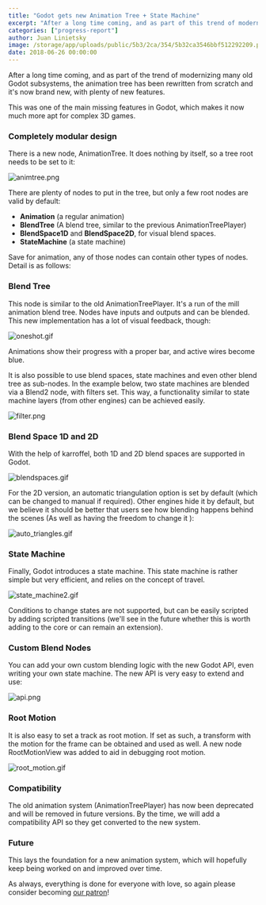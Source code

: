 ```yaml
---
title: "Godot gets new Animation Tree + State Machine"
excerpt: "After a long time coming, and as part of this trend of modernizing many old godot subsystems, the animation tree has been rewritten from scratch and it's now brand new, with plenty of new features."
categories: ["progress-report"]
author: Juan Linietsky
image: /storage/app/uploads/public/5b3/2ca/354/5b32ca3546bbf512292209.png
date: 2018-06-26 00:00:00
---
```


After a long time coming, and as part of the trend of modernizing many old Godot subsystems, the animation tree has been rewritten from scratch and it's now brand new, with plenty of new features. 

This was one of the main missing features in Godot, which makes it now much more apt for complex 3D games.

### Completely modular design

There is a new node, AnimationTree. It does nothing by itself, so a tree root needs to be set to it:


![animtree.png](/storage/app/uploads/public/5b3/2bf/e6e/5b32bfe6e59fd673822571.png)

There are plenty of nodes to put in the tree, but only a few root nodes are valid by default:

* **Animation** (a regular animation)
* **BlendTree** (A blend tree, similar to the previous AnimationTreePlayer)
* **BlendSpace1D** and **BlendSpace2D**, for visual blend spaces.
* **StateMachine** (a state machine)

Save for animation, any of those nodes can contain other types of nodes. Detail is as follows:

### Blend Tree

This node is similar to the old AnimationTreePlayer. It's a run of the mill animation blend tree. Nodes
have inputs and outputs and can be blended. This new implementation has a lot of visual feedback, though:

![oneshot.gif](/storage/app/uploads/public/5b3/2c1/5e6/5b32c15e656cd987801148.gif)

Animations show their progress with a proper bar, and active wires become blue.

It is also possible to use blend spaces, state machines and even other blend tree as sub-nodes. In the example below, two state machines are blended via a Blend2 node, with filters set. This way, a functionality similar to state machine layers (from other engines) can be achieved easily.



![filter.png](/storage/app/uploads/public/5b3/2c3/93a/5b32c393ab88b648071626.png)

### Blend Space 1D and 2D

With the help of karroffel, both 1D and 2D blend spaces are supported in Godot. 



![blendspaces.gif](/storage/app/uploads/public/5b3/2c4/a01/5b32c4a01b3dc233539052.gif)


For the 2D version, an automatic triangulation option is set by default (which can be changed to manual if required). Other engines hide it by default, but we believe it should be better that users see how blending happens behind the scenes (As well as having the freedom to change it ):



![auto_triangles.gif](/storage/app/uploads/public/5b3/2c4/b5d/5b32c4b5d51b6864551166.gif)


### State Machine

Finally, Godot introduces a state machine. This state machine is rather simple but very efficient, and relies on the concept of travel. 


![state_machine2.gif](/storage/app/uploads/public/5b3/2c5/498/5b32c54986e4b288072264.gif)


Conditions to change states are not supported, but can be easily scripted by adding scripted transitions (we'll see in the future whether this is worth adding to the core or can remain an extension).

### Custom Blend Nodes

You can add your own custom blending logic with the new Godot API, even writing your own state machine. The new API is very easy to extend and use:

![api.png](/storage/app/uploads/public/5b3/2c8/44c/5b32c844cb1b7015556472.png)

### Root Motion

It is also easy to set a track as root motion. If set as such, a transform with the motion for the frame can be obtained and used as well. A new node RootMotionView was added to aid in debugging root motion.



![root_motion.gif](/storage/app/uploads/public/5b3/2c8/9a6/5b32c89a6fb68914268459.gif)


### Compatibility

The old animation system (AnimationTreePlayer) has now been deprecated and will be removed in future versions. By the time, we will add a compatibility API so they get converted to the new system.

### Future

This lays the foundation for a new animation system, which will hopefully keep being worked on and improved over time. 

As always, everything is done for everyone with love, so again please consider becoming [our patron](https://www.patreon.com/godotengine)!